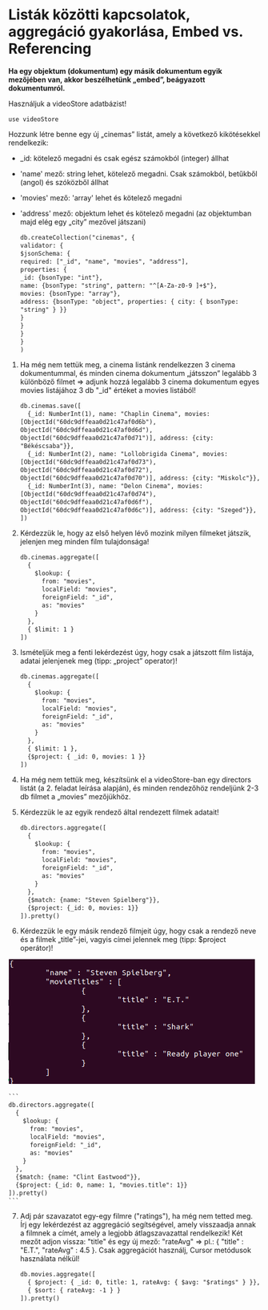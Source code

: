 # Listák közötti kapcsolatok, aggregáció gyakorlása, Embed vs. Referencing #

**Ha egy objektum (dokumentum) egy másik dokumentum egyik mezőjében van, akkor beszélhetünk „embed”, beágyazott dokumentumról.**

Használjuk a videoStore adatbázist!

  ```
  use videoStore
  ```

Hozzunk létre benne egy új „cinemas” listát, amely a következő kikötésekkel rendelkezik:

- _id: kötelező megadni és csak egész számokból (integer) állhat
- 'name' mező: string lehet, kötelező megadni. Csak számokból, betűkből (angol) és szóközből állhat
- 'movies' mező: 'array' lehet és kötelező megadni
- 'address' mező: objektum lehet és kötelező megadni (az objektumban majd elég egy „city” mezővel játszani)

  ```
  db.createCollection("cinemas", {
  validator: {
  $jsonSchema: {
  required: ["_id", "name", "movies", "address"],
  properties: {
  _id: {bsonType: "int"},
  name: {bsonType: "string", pattern: "^[A-Za-z0-9 ]+$"},
  movies: {bsonType: "array"},
  address: {bsonType: "object", properties: { city: { bsonType: "string" } }}
  }
  }
  }
  }
  )

  ```

1. Ha még nem tettük meg, a cinema listánk rendelkezzen 3 cinema dokumentummal, és minden cinema dokumentum „játsszon” legalább 3 különböző filmet => adjunk hozzá legalább 3 cinema dokumentum egyes movies listájához 3 db "_id" értéket a movies listából!

    ```
    db.cinemas.save([
      {_id: NumberInt(1), name: "Chaplin Cinema", movies: [ObjectId("60dc9dffeaa0d21c47af0d6b"), ObjectId("60dc9dffeaa0d21c47af0d6d"), ObjectId("60dc9dffeaa0d21c47af0d71")], address: {city: "Békéscsaba"}},
      {_id: NumberInt(2), name: "Lollobrigida Cinema", movies: [ObjectId("60dc9dffeaa0d21c47af0d73"), ObjectId("60dc9dffeaa0d21c47af0d72"), ObjectId("60dc9dffeaa0d21c47af0d70")], address: {city: "Miskolc"}},
      {_id: NumberInt(3), name: "Delon Cinema", movies: [ObjectId("60dc9dffeaa0d21c47af0d74"), ObjectId("60dc9dffeaa0d21c47af0d6f"), ObjectId("60dc9dffeaa0d21c47af0d6c")], address: {city: "Szeged"}},
    ])
    ```

2. Kérdezzük le, hogy az első helyen lévő mozink milyen filmeket játszik, jelenjen meg minden film tulajdonsága!

    ```
    db.cinemas.aggregate([
      {
        $lookup: {
          from: "movies",
          localField: "movies",
          foreignField: "_id",
          as: "movies"
        }
      },
      { $limit: 1 }
    ])
    ```

3. Ismételjük meg a fenti lekérdezést úgy, hogy csak a játszott film listája, adatai jelenjenek meg (tipp: „project” operator)!

    ```
    db.cinemas.aggregate([
      {
        $lookup: {
          from: "movies",
          localField: "movies",
          foreignField: "_id",
          as: "movies"
        }
      },
      { $limit: 1 },
      {$project: { _id: 0, movies: 1 }}
    ])
    ```

4. Ha még nem tettük meg, készítsünk el a videoStore-ban egy directors listát (a 2. feladat leírása alapján), és minden rendezőhöz rendeljünk 2-3 db filmet a „movies” mezőjükhöz.

5. Kérdezzük le az egyik rendező által rendezett filmek adatait!

    ```
    db.directors.aggregate([
      {
        $lookup: {
          from: "movies",
          localField: "movies",
          foreignField: "_id",
          as: "movies"
        }
      },
      {$match: {name: "Steven Spielberg"}},
      {$project: {_id: 0, movies: 1}}
    ]).pretty()
    ```

6. Kérdezzük le egy másik rendező filmjeit úgy, hogy csak a rendező neve és a filmek „title”-jei, vagyis címei jelennek meg (tipp: $project operátor)!

  ![1](/mongo-feladat-04/img/1.png)

    ```
    db.directors.aggregate([
      {
        $lookup: {
          from: "movies",
          localField: "movies",
          foreignField: "_id",
          as: "movies"
        }
      },
      {$match: {name: "Clint Eastwood"}},
      {$project: {_id: 0, name: 1, "movies.title": 1}}
    ]).pretty()
    ```

7. Adj pár szavazatot egy-egy filmre ("ratings"), ha még nem tetted meg. Írj egy lekérdezést az aggregáció segítségével, amely visszaadja annak a filmnek a címét, amely a legjobb átlagszavazattal rendelkezik! Két mezőt adjon vissza: "title" és egy új mező: "rateAvg" => pl.: { "title" : "E.T.", "rateAvg" : 4.5 }. Csak aggregációt használj, Cursor metódusok használata nélkül!

    ```
    db.movies.aggregate([
      { $project: { _id: 0, title: 1, rateAvg: { $avg: "$ratings" } }},
      { $sort: { rateAvg: -1 } }
    ]).pretty()
    ```

